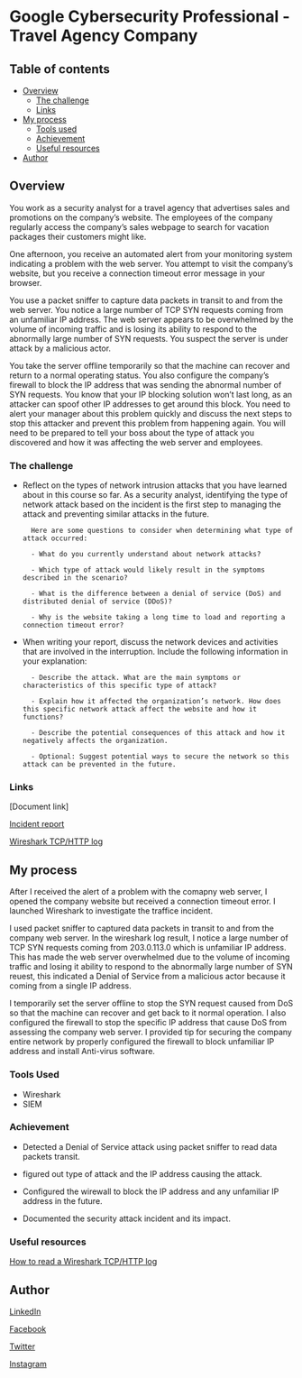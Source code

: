 # Google Cybersecurity Professional - Travel Agency Company

## Table of contents

- [Overview](#overview)
  - [The challenge](#the-challenge)
  - [Links](#links)
- [My process](#my-process)
  - [Tools used](#tools-used)
  - [Achievement](#achievement)
  - [Useful resources](#useful-resources)
- [Author](#author)

## Overview

You work as a security analyst for a travel agency that advertises sales and promotions on the company’s website. The employees of the company regularly access the company’s sales webpage to search for vacation packages their customers might like.

One afternoon, you receive an automated alert from your monitoring system indicating a problem with the web server. You attempt to visit the company’s website, but you receive a connection timeout error message in your browser.

You use a packet sniffer to capture data packets in transit to and from the web server. You notice a large number of TCP SYN requests coming from an unfamiliar IP address. The web server appears to be overwhelmed by the volume of incoming traffic and is losing its ability to respond to the abnormally large number of SYN requests. You suspect the server is under attack by a malicious actor.

You take the server offline temporarily so that the machine can recover and return to a normal operating status. You also configure the company’s firewall to block the IP address that was sending the abnormal number of SYN requests. You know that your IP blocking solution won’t last long, as an attacker can spoof other IP addresses to get around this block. You need to alert your manager about this problem quickly and discuss the next steps to stop this attacker and prevent this problem from happening again. You will need to be prepared to tell your boss about the type of attack you discovered and how it was affecting the web server and employees.

### The challenge

- Reflect on the types of network intrusion attacks that you have learned about in this course so far. As a security analyst, identifying the type of network attack based on the incident is the first step to managing the attack and preventing similar attacks in the future.

        Here are some questions to consider when determining what type of attack occurred:

        - What do you currently understand about network attacks?

        - Which type of attack would likely result in the symptoms described in the scenario?

        - What is the difference between a denial of service (DoS) and distributed denial of service (DDoS)?

        - Why is the website taking a long time to load and reporting a connection timeout error?

- When writing your report, discuss the network devices and activities that are involved in the interruption. Include the following information in your explanation:

        - Describe the attack. What are the main symptoms or characteristics of this specific type of attack?

        - Explain how it affected the organization’s network. How does this specific network attack affect the website and how it functions?

        - Describe the potential consequences of this attack and how it negatively affects the organization.

        - Optional: Suggest potential ways to secure the network so this attack can be prevented in the future.

### Links

[Document link]

[Incident report](https://docs.google.com/document/d/1i6D4PJEMNbyiCAJvq3Y6cBmjCnHx8JG0ch7C5OZmbSE/edit?usp=drive_link)

[Wireshark TCP/HTTP log](https://docs.google.com/spreadsheets/d/1y7Np71rdEmfIuMeCRgQAzMd66xrK3QGZ2uvGyUwfkF4/edit?usp=drive_link)

## My process

After I received the alert of a problem with the comapny web server, I opened the company website but received a connection timeout error. I launched Wireshark to investigate the traffice incident.

I used packet sniffer to captured data packets in transit to and from the company web server. In the wireshark log result, I notice a large number of TCP SYN requests coming from 203.0.113.0 which is unfamiliar IP address. This has made the web server overwhelmed due to the volume of incoming traffic and losing it ability to respond to the abnormally large number of SYN reuest, this indicated a Denial of Service from a malicious actor because it coming from a single IP address.

I temporarily set the server offline to stop the SYN request caused from DoS so that the machine can recover and get back to it normal operation. I also configured the firewall to stop the specific IP address that cause DoS from assessing the company web server. I provided tip for securing the company entire network by properly configured the firewall to block unfamiliar IP address and install Anti-virus software.

### Tools Used

- Wireshark
- SIEM

### Achievement

- Detected  a Denial of Service attack using packet sniffer to read data packets transit.

- figured out type of attack and the IP address causing the attack.

- Configured the wirewall to block the IP address and any unfamiliar IP address in the future.

- Documented the security attack incident and its impact.

### Useful resources

[How to read a Wireshark TCP/HTTP log](https://docs.google.com/document/d/1PykdunzXsQ0dTZkczfdsehBXbJV5g10LuHqkOJz9oRw/edit?usp=drive_link)

## Author

[LinkedIn](www.linkedin.com/in/olagoke-holo)

[Facebook](https://web.facebook.com/olagoke.holo.3/)

[Twitter](https://twitter.com/olarragoken)

[Instagram](https://www.instagram.com/holoolagoke/)
